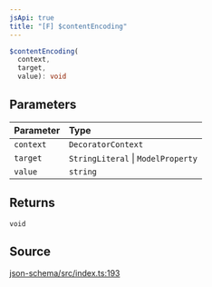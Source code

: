 ```yaml
---
jsApi: true
title: "[F] $contentEncoding"
---
```


```ts
$contentEncoding(
  context,
  target,
  value): void
```

## Parameters

| Parameter | Type                               |
| :-------- | :--------------------------------- |
| `context` | `DecoratorContext`                 |
| `target`  | `StringLiteral` \| `ModelProperty` |
| `value`   | `string`                           |

## Returns

`void`

## Source

[json-schema/src/index.ts:193](https://github.com/markcowl/cadl/blob/3db15286/packages/json-schema/src/index.ts#L193)
